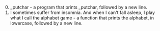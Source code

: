 0. _putchar - a program that prints _putchar, followed by a new line.
1. I sometimes suffer from insomnia. And when I can't fall asleep, I play what I call the alphabet game - a function that prints the alphabet, in lowercase, followed by a new line.
